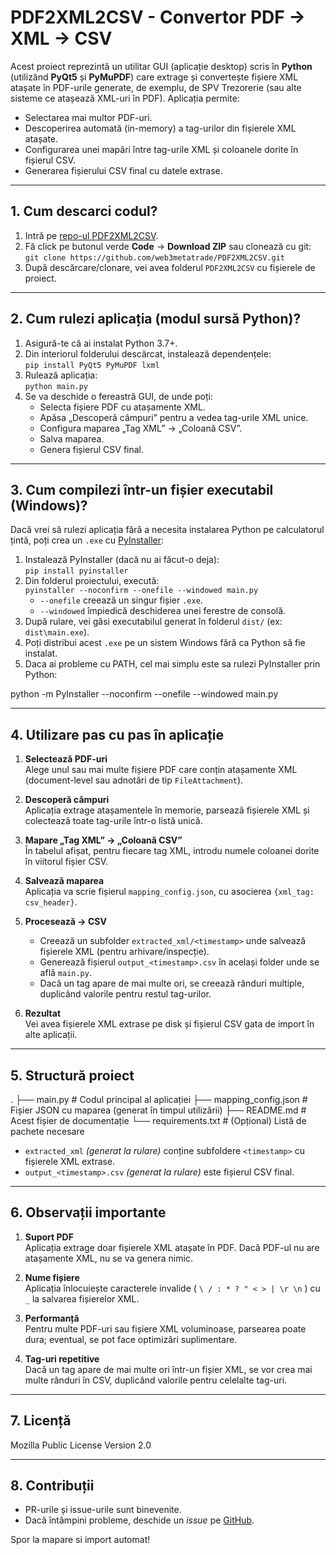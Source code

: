 # PDF2XML2CSV - Convertor PDF -> XML -> CSV

Acest proiect reprezintă un utilitar GUI (aplicație desktop) scris în **Python** (utilizând **PyQt5** și **PyMuPDF**) care extrage și convertește fișiere XML atașate în PDF-urile generate, de exemplu, de SPV Trezorerie (sau alte sisteme ce atașează XML-uri în PDF). Aplicația permite:

- Selectarea mai multor PDF-uri.
- Descoperirea automată (in-memory) a tag-urilor din fișierele XML atașate.
- Configurarea unei mapări între tag-urile XML și coloanele dorite în fișierul CSV.
- Generarea fișierului CSV final cu datele extrase.

---

## 1. Cum descarci codul?

1. Intră pe [repo-ul PDF2XML2CSV](https://github.com/web3metatrade/PDF2XML2CSV).  
2. Fă click pe butonul verde **Code** → **Download ZIP** sau clonează cu git:  
   `git clone https://github.com/web3metatrade/PDF2XML2CSV.git`  
3. După descărcare/clonare, vei avea folderul `PDF2XML2CSV` cu fișierele de proiect.

---

## 2. Cum rulezi aplicația (modul sursă Python)?

1. Asigură-te că ai instalat Python 3.7+.
2. Din interiorul folderului descărcat, instalează dependențele:  
   `pip install PyQt5 PyMuPDF lxml`
3. Rulează aplicația:  
   `python main.py`
4. Se va deschide o fereastră GUI, de unde poți:
   - Selecta fișiere PDF cu atașamente XML.
   - Apăsa „Descoperă câmpuri” pentru a vedea tag-urile XML unice.
   - Configura maparea „Tag XML” → „Coloană CSV”.
   - Salva maparea.
   - Genera fișierul CSV final.

---

## 3. Cum compilezi într-un fișier executabil (Windows)?

Dacă vrei să rulezi aplicația fără a necesita instalarea Python pe calculatorul țintă, poți crea un `.exe` cu [PyInstaller](https://pypi.org/project/PyInstaller/):

1. Instalează PyInstaller (dacă nu ai făcut-o deja):  
   `pip install pyinstaller`
2. Din folderul proiectului, execută:  
   `pyinstaller --noconfirm --onefile --windowed main.py`  
   - `--onefile` creează un singur fișier `.exe`.
   - `--windowed` împiedică deschiderea unei ferestre de consolă.
3. După rulare, vei găsi executabilul generat în folderul `dist/` (ex: `dist\main.exe`).
4. Poți distribui acest `.exe` pe un sistem Windows fără ca Python să fie instalat.
5. Daca ai probleme cu PATH, cel mai simplu este sa rulezi PyInstaller prin Python:

python -m PyInstaller --noconfirm --onefile --windowed main.py


---

## 4. Utilizare pas cu pas în aplicație

1. **Selectează PDF-uri**  
   Alege unul sau mai multe fișiere PDF care conțin atașamente XML (document-level sau adnotări de tip `FileAttachment`).

2. **Descoperă câmpuri**  
   Aplicația extrage atașamentele în memorie, parsează fișierele XML și colectează toate tag-urile într-o listă unică.

3. **Mapare „Tag XML” → „Coloană CSV”**  
   În tabelul afișat, pentru fiecare tag XML, introdu numele coloanei dorite în viitorul fișier CSV.

4. **Salvează maparea**  
   Aplicația va scrie fișierul `mapping_config.json`, cu asocierea `{xml_tag: csv_header}`.

5. **Procesează → CSV**  
   - Creează un subfolder `extracted_xml/<timestamp>` unde salvează fișierele XML (pentru arhivare/inspecție).  
   - Generează fișierul `output_<timestamp>.csv` în același folder unde se află `main.py`.  
   - Dacă un tag apare de mai multe ori, se creează rânduri multiple, duplicând valorile pentru restul tag-urilor.

6. **Rezultat**  
   Vei avea fișierele XML extrase pe disk și fișierul CSV gata de import în alte aplicații.

---

## 5. Structură proiect

.
├── main.py               # Codul principal al aplicației
├── mapping_config.json   # Fișier JSON cu maparea (generat în timpul utilizării)
├── README.md             # Acest fișier de documentație
└── requirements.txt      # (Opțional) Listă de pachete necesare


- `extracted_xml` *(generat la rulare)* conține subfoldere `<timestamp>` cu fișierele XML extrase.
- `output_<timestamp>.csv` *(generat la rulare)* este fișierul CSV final.

---

## 6. Observații importante

1. **Suport PDF**  
   Aplicația extrage doar fișierele XML atașate în PDF. Dacă PDF-ul nu are atașamente XML, nu se va genera nimic.

2. **Nume fișiere**  
   Aplicația înlocuiește caracterele invalide ( `\ / : * ? " < > | \r \n` ) cu `_` la salvarea fișierelor XML.

3. **Performanță**  
   Pentru multe PDF-uri sau fișiere XML voluminoase, parsearea poate dura; eventual, se pot face optimizări suplimentare.

4. **Tag-uri repetitive**  
   Dacă un tag apare de mai multe ori într-un fișier XML, se vor crea mai multe rânduri în CSV, duplicând valorile pentru celelalte tag-uri.

---

## 7. Licență

Mozilla Public License Version 2.0


---

## 8. Contribuții

- PR-urile și issue-urile sunt binevenite.
- Dacă întâmpini probleme, deschide un *issue* pe [GitHub](https://github.com/web3metatrade/PDF2XML2CSV).

Spor la mapare si import automat!

